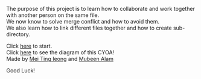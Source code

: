 The purpose of this project is to learn how to collaborate and work together with another person on the same file.  
We now know to solve merge conflict and how to avoid them.  
We also learn how to link different files together and how to create sub-directory.  

Click [here](morning.md) to start.  
Click [here](https://docs.google.com/drawings/d/1ydv2p_utWHEhFh_UTmt-LI3PEJzJmPrtcQkzg3Ew2q8/edit) to see the diagram of this CYOA!  
Made by [Mei Ting Ieong](https://github.com/meitingi2005) and [Mubeen Alam](https://github.com/mubeena5464)  

Good Luck!  


<html>
<head>
  <meta http-equiv="Content-Type" content="text/html; charset=utf-8"/>
  <title></title>
  <LINK href="styles.css" rel="stylesheet" type="text/css">
</head>

<body>

<img src="http://4.bp.blogspot.com/-ceP_GoOG8qo/Ta4eUzf078I/AAAAAAAAAFU/vGCPq2Lc_Ao/s1600/baby-praying.jpg" id="octocat" alt="" />

</body>
</html>
